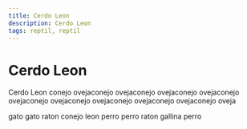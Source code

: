 ```yaml
---
title: Cerdo Leon
description: Cerdo Leon
tags: reptil, reptil
---
```


# Cerdo Leon

Cerdo Leon conejo ovejaconejo ovejaconejo ovejaconejo ovejaconejo ovejaconejo ovejaconejo ovejaconejo ovejaconejo ovejaconejo oveja

gato gato raton conejo leon perro perro raton gallina perro